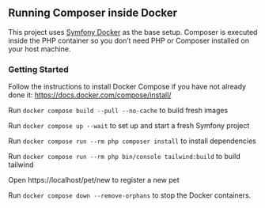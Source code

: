 ## Running Composer inside Docker

This project uses [Symfony Docker](https://github.com/dunglas/symfony-docker) as the base setup.
Composer is executed inside the PHP container so you don’t need PHP or Composer installed on your host machine.

### Getting Started

Follow the instructions to install Docker Compose if you have not already done it: https://docs.docker.com/compose/install/

Run `docker compose build --pull --no-cache` to build fresh images

Run `docker compose up --wait` to set up and start a fresh Symfony project

Run `docker compose run --rm php composer install` to install dependencies

Run `docker compose run --rm php bin/console tailwind:build` to build tailwind

Open https://localhost/pet/new to register a new pet

Run `docker compose down --remove-orphans` to stop the Docker containers.

